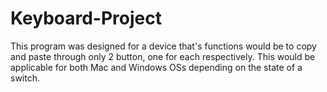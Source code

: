 # Keyboard-Project
This program was designed for a device that's functions would be to copy and paste through only 2 button, one for each respectively. This would be applicable for both Mac and Windows OSs depending on the state of a switch.
